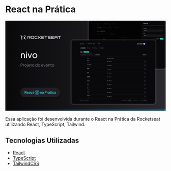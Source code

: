 # React na Prática

<img src=".github/thumbnail.png">

Essa aplicação foi desenvolvida durante o React na Prática da Rocketseat utilizando React, TypeScript, Tailwind.

## Tecnologias Utilizadas

- [React](https://react.dev)
- [TypeScript](https://www.typescriptlang.org)
- [TailwindCSS](https://tailwindcss.com)
